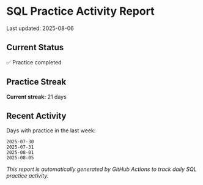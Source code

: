 # SQL Practice Activity Report

Last updated: 2025-08-06

## Current Status

✅ Practice completed

## Practice Streak

**Current streak:** 21 days

## Recent Activity

Days with practice in the last week:

```
2025-07-30
2025-07-31
2025-08-01
2025-08-05
```

*This report is automatically generated by GitHub Actions to track daily SQL practice activity.*
